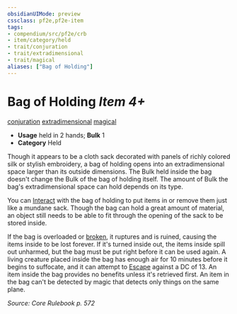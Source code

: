 ```yaml
---
obsidianUIMode: preview
cssclass: pf2e,pf2e-item
tags:
- compendium/src/pf2e/crb
- item/category/held
- trait/conjuration
- trait/extradimensional
- trait/magical
aliases: ["Bag of Holding"]
---
```

# Bag of Holding *Item 4+*  
[conjuration](rules/traits/conjuration.md)  [extradimensional](rules/traits/extradimensional.md)  [magical](rules/traits/magical.md)  

- **Usage** held in 2 hands; **Bulk** 1
- **Category** Held

Though it appears to be a cloth sack decorated with panels of richly colored silk or stylish embroidery, a bag of holding opens into an extradimensional space larger than its outside dimensions. The Bulk held inside the bag doesn't change the Bulk of the bag of holding itself. The amount of Bulk the bag's extradimensional space can hold depends on its type.

You can [Interact](rules/actions/interact.md) with the bag of holding to put items in or remove them just like a mundane sack. Though the bag can hold a great amount of material, an object still needs to be able to fit through the opening of the sack to be stored inside.

If the bag is overloaded or [broken](rules/conditions.md#Broken), it ruptures and is ruined, causing the items inside to be lost forever. If it's turned inside out, the items inside spill out unharmed, but the bag must be put right before it can be used again. A living creature placed inside the bag has enough air for 10 minutes before it begins to suffocate, and it can attempt to [Escape](rules/actions/escape.md) against a DC of 13. An item inside the bag provides no benefits unless it's retrieved first. An item in the bag can't be detected by magic that detects only things on the same plane.

*Source: Core Rulebook p. 572*